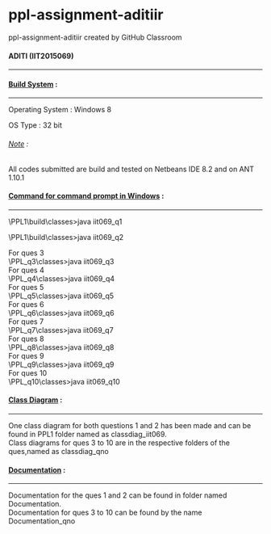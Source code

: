 # ppl-assignment-aditiir
ppl-assignment-aditiir created by GitHub Classroom
<h4>ADITI (IIT2015069)</h4>
<hr>

<h4><u>Build System</u> :</h4>
<hr>
Operating System : Windows 8 <p>
OS Type : 32 bit<p>
<h6><u>Note</u> :</h6> All codes submitted are build and tested on Netbeans IDE 8.2 and on ANT 1.10.1<p>

<h4><u>Command for command prompt in Windows</u> :</h4>
<hr>
\PPL1\build\classes>java iit069_q1
<p>
\PPL1\build\classes>java iit069_q2
<p>
For ques 3<br>
\PPL_q3\classes>java iit069_q3<br>
For ques 4<br>
\PPL_q4\classes>java iit069_q4<br>
For ques 5<br>
\PPL_q5\classes>java iit069_q5<br>
For ques 6<br>
\PPL_q6\classes>java iit069_q6<br>
For ques 7<br>
\PPL_q7\classes>java iit069_q7<br>
For ques 8<br>
\PPL_q8\classes>java iit069_q8<br>
For ques 9<br>
\PPL_q9\classes>java iit069_q9<br>
For ques 10<br>
\PPL_q10\classes>java iit069_q10<br>
<h4><u>Class Diagram</u> :</h4>
<hr>
One class diagram for both questions 1 and 2 has been made and can be found in PPL1 folder named as classdiag_iit069.<br>
Class diagrams for ques 3 to 10 are in the respective folders of the ques,named as classdiag_qno

<h4><u>Documentation</u> :</h4>
<hr>
Documentation for the ques 1 and 2 can be found in folder named Documentation.<br>
Documentation for ques 3 to 10 can be found by the name Documentation_qno<br>
